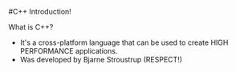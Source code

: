  #C++ Introduction!

 What is C++? 
  - It's a cross-platform language that can be used to create HIGH PERFORMANCE applications.
  - Was developed by Bjarne Stroustrup (RESPECT!)

